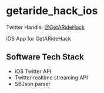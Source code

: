 getaride_hack_ios
=================

Twitter Handle: [@GetARideHack](https://twitter.com/GetARideHack)

iOS App for GetARideHack

Software Tech Stack
-------------------

* iOS Twitter API
* Twitter realtime streaming API
* SBJson parser
